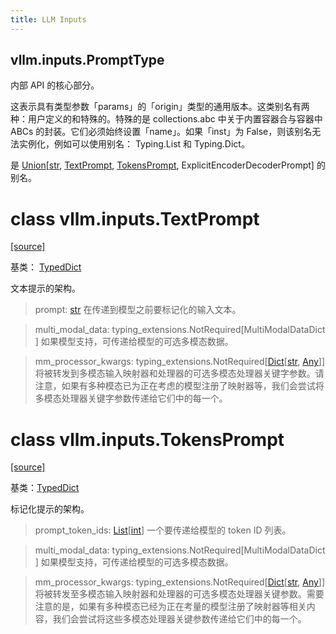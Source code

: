 ```yaml
---
title: LLM Inputs
---
```


## vllm.inputs.PromptType

内部 API 的核心部分。

这表示具有类型参数「params」的「origin」类型的通用版本。这类别名有两种：用户定义的和特殊的。特殊的是 collections.abc 中关于内置容器合与容器中 ABCs 的封装。它们必须始终设置「name」。如果「inst」为 False，则该别名无法实例化，例如可以使用别名： Typing.List 和 Typing.Dict。

是 [Union](https://docs.python.org/3/library/typing.html#typing.Union)[[str](https://docs.python.org/3/library/stdtypes.html#str), [TextPrompt](https://docs.vllm.ai/en/latest/dev/offline_inference/llm_inputs.html#vllm.inputs.TextPrompt), [TokensPrompt](https://docs.vllm.ai/en/latest/dev/offline_inference/llm_inputs.html#vllm.inputs.TokensPrompt), ExplicitEncoderDecoderPrompt] 的别名。

# class vllm.inputs.TextPrompt

[[source]](https://docs.vllm.ai/en/latest/_modules/vllm/inputs/data.html#TextPrompt)

基类： [TypedDict](https://typing-extensions.readthedocs.io/en/latest/index.html#typing_extensions.TypedDict)

文本提示的架构。

> prompt: [str](https://docs.python.org/3/library/stdtypes.html#str)
> 在传递到模型之前要标记化的输入文本。

> multi_modal_data: typing_extensions.NotRequired[MultiModalDataDict]
> 如果模型支持，可传递给模型的可选多模态数据。

> mm_processor_kwargs: typing_extensions.NotRequired[[Dict](https://docs.python.org/3/library/typing.html#typing.Dict)[[str](https://docs.python.org/3/library/stdtypes.html#str), [Any](https://docs.python.org/3/library/typing.html#typing.Any)]]
> 将被转发到多模态输入映射器和处理器的可选多模态处理器关键字参数。请注意，如果有多种模态已为正在考虑的模型注册了映射器等，我们会尝试将多模态处理器关键字参数传递给它们中的每一个。

# class vllm.inputs.TokensPrompt

[[source]](https://docs.vllm.ai/en/latest/_modules/vllm/inputs/data.html#TokensPrompt)

基类：[TypedDict](https://typing-extensions.readthedocs.io/en/latest/index.html#typing_extensions.TypedDict)

标记化提示的架构。

> prompt_token_ids: [List](https://docs.python.org/3/library/typing.html#typing.List)[[int](https://docs.python.org/3/library/functions.html#int)]
> 一个要传递给模型的 token ID 列表。

> multi_modal_data: typing_extensions.NotRequired[MultiModalDataDict]
> 如果模型支持，可传递给模型的可选多模态数据。

> mm_processor_kwargs: typing_extensions.NotRequired[[Dict](https://docs.python.org/3/library/typing.html#typing.Dict)[[str](https://docs.python.org/3/library/stdtypes.html#str), [Any](https://docs.python.org/3/library/typing.html#typing.Any)]]
> 将被转发至多模态输入映射器和处理器的可选多模态处理器关键参数。需要注意的是，如果有多种模态已经为正在考量的模型注册了映射器等相关内容，我们会尝试将这些多模态处理器关键参数传递给它们中的每一个。
